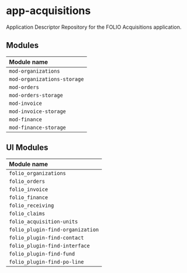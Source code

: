 # app-acquisitions
Application Descriptor Repository for the FOLIO Acquisitions application.

## Modules

| Module name                 |
|:----------------------------|
| `mod-organizations`         |
| `mod-organizations-storage` |
| `mod-orders`                |
| `mod-orders-storage`        |
| `mod-invoice`               |
| `mod-invoice-storage`       |
| `mod-finance`               |
| `mod-finance-storage`       |

## UI Modules

| Module name                      |
|:---------------------------------|
| `folio_organizations`            |
| `folio_orders`                   |
| `folio_invoice`                  |
| `folio_finance`                  |
| `folio_receiving`                |
| `folio_claims`                   |
| `folio_acquisition-units`        |
| `folio_plugin-find-organization` |
| `folio_plugin-find-contact`      |
| `folio_plugin-find-interface`    |
| `folio_plugin-find-fund`         |
| `folio_plugin-find-po-line`      |


